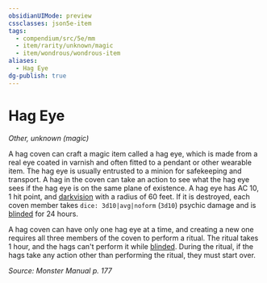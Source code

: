 ```yaml
---
obsidianUIMode: preview
cssclasses: json5e-item
tags:
  - compendium/src/5e/mm
  - item/rarity/unknown/magic
  - item/wondrous/wondrous-item
aliases:
  - Hag Eye
dg-publish: true
---
```

# Hag Eye
*Other, unknown (magic)*  


A hag coven can craft a magic item called a hag eye, which is made from a real eye coated in varnish and often fitted to a pendant or other wearable item. The hag eye is usually entrusted to a minion for safekeeping and transport. A hag in the coven can take an action to see what the hag eye sees if the hag eye is on the same plane of existence. A hag eye has AC 10, 1 hit point, and [darkvision](/3-Mechanics/CLI/rules/senses.md#darkvision) with a radius of 60 feet. If it is destroyed, each coven member takes `dice: 3d10|avg|noform` (`3d10`) psychic damage and is [blinded](/3-Mechanics/CLI/rules/conditions.md#blinded) for 24 hours.

A hag coven can have only one hag eye at a time, and creating a new one requires all three members of the coven to perform a ritual. The ritual takes 1 hour, and the hags can't perform it while [blinded](/3-Mechanics/CLI/rules/conditions.md#blinded). During the ritual, if the hags take any action other than performing the ritual, they must start over.

*Source: Monster Manual p. 177*